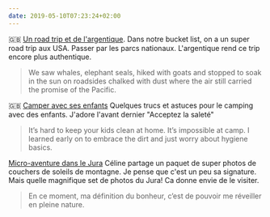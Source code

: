 ```yaml
---
date: 2019-05-10T07:23:24+02:00
---
```


🇬🇧 [Un road trip et de l'argentique](https://www.fieldmag.com/articles/best-two-week-california-pch-road-trip-ojai-to-big-sur). Dans notre bucket list, on a un super road trip aux USA. Passer par les parcs nationaux. L'argentique rend ce trip encore plus authentique.

> We saw whales, elephant seals, hiked with goats and stopped to soak in the sun on roadsides chalked with dust where the air still carried the promise of the Pacific.

🇬🇧 [Camper avec ses enfants](https://www.outsideonline.com/2393442/how-to-camp-with-kids) Quelques trucs et astuces pour le camping avec des enfants. J'adore l'avant dernier "Acceptez la saleté"

> It’s hard to keep your kids clean at home. It’s impossible at camp. I learned early on to embrace the dirt and just worry about hygiene basics.

[Micro-aventure dans le Jura](http://celineducrettet.com/2019/05/jura-les-cascades-du-herisson-et-les-4-lacs/) Céline partage un paquet de super photos de couchers de soleils de montagne. Je pense que c'est un peu sa signature. Mais quelle magnifique set de photos du Jura! Ca donne envie de le visiter.

> En ce moment, ma définition du bonheur, c’est de pouvoir me réveiller en pleine nature.